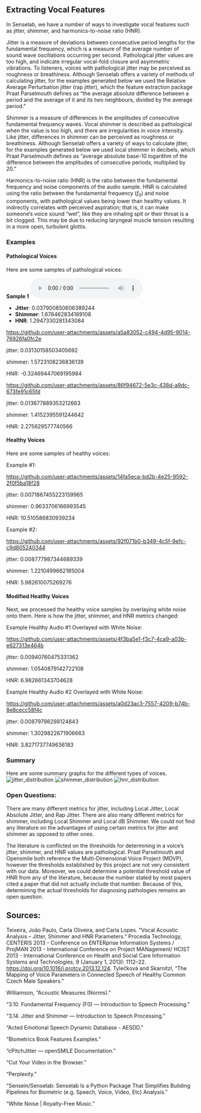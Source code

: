 ## Extracting Vocal Features

In Senselab, we have a number of ways to investigate vocal features such as jitter, shimmer, and harmonics-to-noise ratio (HNR).

Jitter is a measure of deviations between consecutive period lengths for the fundamental frequency, which is a measure of the average number of sound wave oscillations occurring per second. Pathological jitter values are too high, and indicate irregular vocal-fold closure and asymmetric vibrations. To listeners, voices with pathological jitter may be perceived as roughness or breathiness. Although Senselab offers a variety of methods of calculating jitter, for the examples generated below we used the Relative Average Perturbation jitter (rap jitter), which the feature extraction package Praat Parselmouth defines as “the average absolute difference between a period and the average of it and its two neighbours, divided by the average period.”

Shimmer is a measure of differences in the amplitudes of consecutive fundamental frequency waves. Vocal shimmer is described as pathological when the value is too high, and there are irregularities in voice intensity. Like jitter, differences in shimmer can be perceived as roughness or breathiness. Although Senselab offers a variety of ways to calculate jitter, for the examples generated below we used local shimmer in decibels, which Praat Parselmouth defines as “average absolute base-10 logarithm of the difference between the amplitudes of consecutive periods, multiplied by 20.”

Harmonics-to-noise ratio (HNR) is the ratio between the fundamental frequency and noise components of the audio sample. HNR is calculated using the ratio between the fundamental frequency ($f_0$) and noise components, with pathological values being lower than healthy values. It indirectly correlates with perceived aspiration; that is, it can make someone’s voice sound “wet”, like they are inhaling spit or their throat is a bit clogged. This may be due to reducing laryngeal muscle tension resulting in a more open, turbulent glottis.

### Examples

#### Pathological Voices
Here are some samples of pathological voices:

**Sample 1**
<audio controls>
  <source src="https://github.com/user-attachments/assets/f91a9a2e-2949-4f76-afff-81f517655d9a" type="audio/mpeg">
  Your browser does not support the audio element.
</audio>

- **Jitter**: 0.037900850606389244  
- **Shimmer**: 1.676462834189108  
- **HNR**: 1.2947330281343084 

https://github.com/user-attachments/assets/a5a83052-c494-4d95-9014-76926fa0fc2e

jitter: 0.03130158503405692

shimmer: 1.5723108236836139

HNR: -0.32469447069195984

https://github.com/user-attachments/assets/86f94672-5e3c-438d-a9dc-673fe91c65fd

jitter: 0.013677889353212663

shimmer: 1.4152395591244642

HNR: 2.275629577740566


#### Healthy Voices

Here are some samples of healthy voices:

Example #1:


https://github.com/user-attachments/assets/14fa5eca-bd2b-4e25-9592-2f0f5ba18f28


jitter: 0.0071867455223159965

shimmer:  0.9633706166993545

HNR:  10.510586830939234

Example #2:

https://github.com/user-attachments/assets/92f071b0-b349-4c5f-9efc-c9d805240344

jitter: 0.008777987344689339

shimmer:  1.2210499662185004

HNR:  5.982610075269276


#### Modified Heatlhy Voices
Next, we processed the healthy voice samples by overlaying white noise onto them. Here is how the jitter, shimmer, and HNR metrics changed:

Example Healthy Audio #1 Overlayed with White Noise:


https://github.com/user-attachments/assets/4f3ba5e1-f3c7-4ca9-a03b-e627313e464b

jitter: 0.00940760475331362

shimmer:  1.0540879142722108

HNR:  6.982661343704628

Example Healthy Audio #2 Overlayed with White Noise:


https://github.com/user-attachments/assets/a0d23ac3-7557-4209-b74b-8e8cecc58f4c


jitter: 0.00879798298124843

shimmer:  1.3029822671906663

HNR:  3.8271737749636183


### Summary
Here are some summary graphs for the different types of voices.
![jitter_distribution](https://github.com/user-attachments/assets/584a8ecd-b430-438b-8d04-87614d6c6676)
![shimmer_distribution](https://github.com/user-attachments/assets/0d0c5ef9-a32f-444b-a2b0-18fa2ea19406)
![hnr_distribution](https://github.com/user-attachments/assets/48df984b-a15c-4b23-8195-a43e15a712ca)

### Open Questions:
There are many different metrics for jitter, including Local Jitter, Local Absolute Jitter, and Rap Jitter. There are also many different metrics for shimmer, including Local Shimmer and Local dB Shimmer. We could not find any literature on the advantages of using certain metrics for jitter and shimmer as opposed to other ones.

The literature is conflicted on the thresholds for determining in a voice’s jitter, shimmer, and HNR values are pathological. Praat Parselmouth and Opensmile both reference the Multi-Dimensional Voice Project (MDVP), however the thresholds established by this project are not very consistent with our data. Moreover, we could determine a potential threshold value of HNR from any of the literature, because the number stated by most papers cited a paper that did not actually include that number. Because of this, determining the actual thresholds for diagnosing pathologies remains an open question.

## Sources:
Teixeira, João Paulo, Carla Oliveira, and Carla Lopes. “Vocal Acoustic Analysis – Jitter, Shimmer and HNR Parameters.” Procedia Technology, CENTERIS 2013 - Conference on ENTERprise Information Systems / ProjMAN 2013 - International Conference on Project MANagement/ HCIST 2013 - International Conference on Health and Social Care Information Systems and Technologies, 9 (January 1, 2013): 1112–22. https://doi.org/10.1016/j.protcy.2013.12.124.
Tylečková and Skarnitzl, “The Mapping of Voice Parameters in Connected Speech of Healthy Common Czech Male Speakers.”

Williamson, “Acoustic Measures (Norms).”

“3.10. Fundamental Frequency (F0) — Introduction to Speech Processing.”

“3.14. Jitter and Shimmer — Introduction to Speech Processing.”

“Acted Emotional Speech Dynamic Database - AESDD.”

“Biometrics Book Features Examples.”

“cPitchJitter — openSMILE Documentation.”

“Cut Your Video in the Browser.”

“Perplexity.”

“Sensein/Senselab: Senselab Is a Python Package That Simplifies Building Pipelines for Biometric (e.g. Speech, Voice, Video, Etc) Analysis.”

“White Noise | Royalty-Free Music.”
